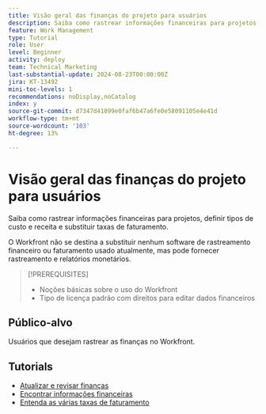 ```yaml
---
title: Visão geral das finanças do projeto para usuários
description: Saiba como rastrear informações financeiras para projetos, definir tipos de custo e receita e substituir taxas de faturamento.
feature: Work Management
type: Tutorial
role: User
level: Beginner
activity: deploy
team: Technical Marketing
last-substantial-update: 2024-08-23T00:00:00Z
jira: KT-13492
mini-toc-levels: 1
recommendations: noDisplay,noCatalog
index: y
source-git-commit: d7347d41099e0faf6b47a6fe0e58091105e4e41d
workflow-type: tm+mt
source-wordcount: '103'
ht-degree: 13%

---
```



# Visão geral das finanças do projeto para usuários

Saiba como rastrear informações financeiras para projetos, definir tipos de custo e receita e substituir taxas de faturamento.

O Workfront não se destina a substituir nenhum software de rastreamento financeiro ou faturamento usado atualmente, mas pode fornecer rastreamento e relatórios monetários.

>[!PREREQUISITES]
>
>* Noções básicas sobre o uso do Workfront
>* Tipo de licença padrão com direitos para editar dados financeiros

## Público-alvo

Usuários que desejam rastrear as finanças no Workfront.


## Tutorials

* [Atualizar e revisar finanças](update-and-review-finances.md)
* [Encontrar informações financeiras](find-financial-information.md)
* [Entenda as várias taxas de faturamento](multiple-billing-rates.md)
